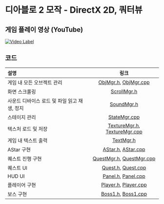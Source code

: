 # 디아블로 2 모작 - DirectX 2D, 쿼터뷰 
## 게임 플레이 영상 (YouTube)
[![Video Label](http://img.youtube.com/vi/sQSyecwb0mQ/0.jpg)](https://youtu.be/sQSyecwb0mQ?t=0s)

## 코드
| 설명 | 링크 |
| :------------ | :----------: |
| 게임 내 모든 오브젝트 관리 | [ObjMgr.h](Diablo2/ObjMgr.h), [ObjMgr.cpp](Diablo2/ObjMgr.cpp) |
| 화면 스크롤링 | [ScrollMgr.h](Diablo2/ScrollMgr.h) |
| 사운드 디바이스 로드 및 파일 읽고 재생, 정지 | [SoundMgr.h](Diablo2/SoundMgr.h) |
| 스테이지 관리 | [StateMgr.cpp](Diablo2/StateMgr.cpp) |
| 텍스처 로드 및 저장 | [TextureMgr.h](Diablo2/TextureMgr.h), [TextureMgr.cpp](Diablo2/TextureMgr.cpp) |
| 게임 내 텍스트 출력 | [TextMgr.h](Diablo2/TextMgr.h) |
| AStar 구현 | [AStar.h](Diablo2/AStar.h), [AStar.cpp](Diablo2/AStar.cpp) |
| 퀘스트 진행 구현 | [QuestMgr.h](Diablo2/QuestMgr.h), [QuestMgr.cpp](Diablo2/QuestMgr.cpp) |
| 퀘스트 UI | [Quest.h](Diablo2/Quest.h), [Quest.cpp](Diablo2/Quest.cpp) |
| HUD UI | [Panel.h](Diablo2/Panel.h), [Panel.cpp](Diablo2/Panel.cpp) |
| 플레이어 구현 | [Player.h](Diablo2/Player.h), [Player.cpp](Diablo2/Player.cpp) |
| 보스 구현 | [Boss1.h](Diablo2/Boss1.h), [Boss1.cpp](Diablo2/Boss1.cpp) |
